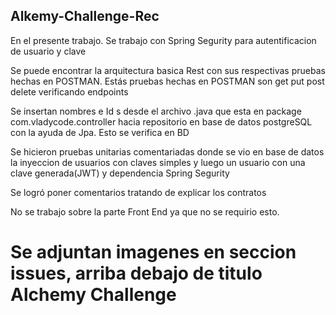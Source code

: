 ## Alkemy-Challenge-Rec

En el presente trabajo. Se trabajo con Spring Segurity para autentificacion de usuario y clave

Se puede encontrar la arquitectura basica Rest con sus respectivas pruebas hechas en POSTMAN. Estás pruebas hechas en POSTMAN son get put post delete verificando endpoints

Se insertan nombres e Id s desde el archivo .java que esta en package com.vladycode.controller hacia repositorio en base de datos postgreSQL con la ayuda de Jpa. Esto se verifica en BD

Se hicieron pruebas unitarias comentariadas donde se vio en base de datos la inyeccion de usuarios con claves simples y luego un usuario con una clave generada(JWT) y dependencia Spring Segurity

Se logró poner comentarios tratando de explicar los contratos 

No se trabajo sobre la parte Front End ya que no se requirio esto.

# Se adjuntan imagenes en seccion issues, arriba debajo de titulo Alchemy Challenge 
